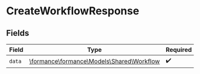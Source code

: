 # CreateWorkflowResponse


## Fields

| Field                                                                        | Type                                                                         | Required                                                                     | Description                                                                  |
| ---------------------------------------------------------------------------- | ---------------------------------------------------------------------------- | ---------------------------------------------------------------------------- | ---------------------------------------------------------------------------- |
| `data`                                                                       | [\formance\formance\Models\Shared\Workflow](../../Models/Shared/Workflow.md) | :heavy_check_mark:                                                           | N/A                                                                          |